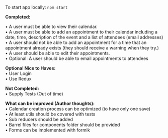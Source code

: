 To start app locally: `npm start`

**Completed:**

• A user must be able to view their calendar.  
• A user must be able to add an appointment to their calendar including a date, time,
description of the event and a list of attendees (email addresses)  
• A user should not be able to add an appointment for a time that an appointment
already exists (they should receive a warning when they try.)  
• A user should be able to edit their appointments.  
• Optional: A user should be able to email appointments to attendees

**Optional Nice to Haves:**  
• User Login  
• Use Redux

**Not Completed:**  
• Supply Tests (Out of time)

**What can be improved (Author thoughts):**  
• Calendar creation process can be optimized (to have only one save)  
• At least utils should be covered with tests  
• Sub reducers should be added  
• Barrel files for components folder should be provided  
• Forms can be implemented with formik
